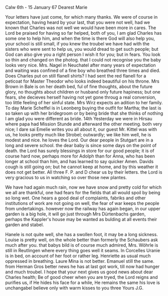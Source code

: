  Calw 6th - 15 January 67
Dearest Marie

Your letters have just come, for which many thanks. We were of course in expectation, having heard by your last, that you were not well, had we known that Charles was not well we would have been more in cares. The Lord be praised for having so far helped, both of you, I am glad Charles has some one to help him, and when the time is there God will also help you, your school is still small, if you knew the troubel we have had with the sisters who were sent to help us, you would dread to get such people; but God can also give you a right person I wish it for you; but in fears. You look so thin and changed on the photog. that I could not recognise you the baby looks very nice. Mrs. Nagel in Neuchatel after many years of expectation and waiting was confined of a fine boy who breathed three times and died. Does Charles put on still flanell shirts? I had sent the red flanell for a peticoat for Master Theodor who looks indeed beautiful on his throne. Mrs Brown in Bale is on her death bed, ful of fine thoughts, about the future glory, no thoughts about children or husband only future hapiness; but one fears, she decieves herself having not yet gone throug a real conversion, too little feeling of her sinful state. Mrs Wirz expects an adition to her family. To day Marie Scheffel is in Leonberg buying the outfit for Martha; the last is so taken up with her bridegroom or by being bride that she thinks of nothing I am glad you were different as bride. 
14th Yesterday we were in Hirsau where papa had Mission Stunde and afterward the other meeting. both very nice; I dare sai Emelie writes you all about it, our guest Mr. Kittel was with us, he looks pretty much like Strobel; outwardly; we like him well, he is modest and nice. he loves the Lord. Our dear people in Stutgart are in a long and severe school. the dear baby is since some days on the point of death. the Lord has surely blessings in store for our good people; it is of course hard now, perhaps more for Adolph than for Anna, who has been longer at school than him, and has learned to say quicker Amen. Davids cough is still going on; but he <will> cannot keep at home, and by this weather it does not get better. All three F. P. and D chear us by their letters. the Lord is very gracious to us in watching so over those new plantes.

We have had again much rain, now we have snow and pretty cold for which we all are thankful, one had fears for the fields that all would spoil by being so long wet. One hears a good deal of complaints, fabriks and other institutions of work are not going on well, the fear of war keeps the people from undertakings. however now the railway has again began, in our upper garden is a big hole, it will go just through Mrs Dürtenbachs garden, perhaps the Kappler's house may be wanted as bulding at all events their garden and stabel.

Hanele is not quite well, she has a swollen foot, it may be a long sickness. Louise is pretty well, on the whole better than formerly the Schaubers ask much after you. that babys bild is of course much admired, Mrs. Wöhrle is still in Reutlingen where every thing goes well it seams. In Corcelles Uranie is in bed, on account of her foot or rather leg. Henriette as usual much oppressed in breathing. Laure Mina is not better. Emanuel still the same. from Herman Gros better news he has at last got work, till now had hunger and much troubel. I hope that your next gives us good news about dear Charles health; Be of good cheer when you are tryed, the Lord reigns and purifies us, if He hides his face for a while, He remains the same his love is unchangabel believe only with warm kisses to you three  Yours J.G.
